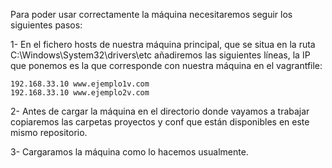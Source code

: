 Para poder usar correctamente la máquina necesitaremos seguir los siguientes pasos:

1- En el fichero hosts de nuestra máquina principal, que se situa en la ruta C:\Windows\System32\drivers\etc añadiremos las siguientes líneas, la IP que ponemos es la que corresponde con nuestra máquina en el vagrantfile:

	192.168.33.10 www.ejemplo1v.com
	192.168.33.10 www.ejemplo2v.com
  
2- Antes de cargar la máquina en el directorio donde vayamos a trabajar copiaremos las carpetas proyectos y conf que están disponibles en este mismo repositorio.

3- Cargaramos la máquina como lo hacemos usualmente.
